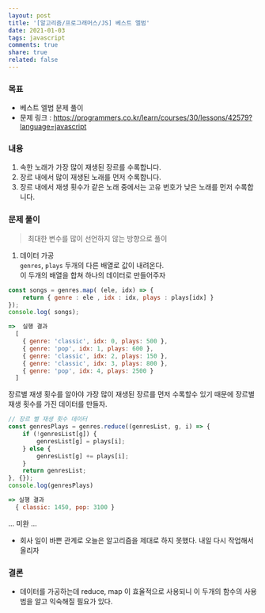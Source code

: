 ```yaml
---
layout: post
title: '[알고리즘/프로그래머스/JS] 베스트 엘범'
date: 2021-01-03
tags: javascript  
comments: true
share: true
related: false
---
```


### 목표
* 베스트 엘범 문제 풀이  
* 문제 링크 : https://programmers.co.kr/learn/courses/30/lessons/42579?language=javascript

### 내용 
1. 속한 노래가 가장 많이 재생된 장르를 수록합니다.
2. 장르 내에서 많이 재생된 노래를 먼저 수록합니다.
3. 장르 내에서 재생 횟수가 같은 노래 중에서는 고유 번호가 낮은 노래를 먼저 수록합니다.

### 문제 풀이

> 최대한 변수를 많이 선언하지 않는 방향으로 풀이 

1. 데이터 가공   
`genres`, `plays` 두개의 다른 배열로 값이 내려온다.   
이 두개의 배열을 합쳐 하나의 데이터로 만들어주자

```js
const songs = genres.map( (ele, idx) => {
    return { genre : ele , idx : idx, plays : plays[idx] } 
});
console.log( songs);

=>  실행 결과 
  [
    { genre: 'classic', idx: 0, plays: 500 },
    { genre: 'pop', idx: 1, plays: 600 },
    { genre: 'classic', idx: 2, plays: 150 },
    { genre: 'classic', idx: 3, plays: 800 },
    { genre: 'pop', idx: 4, plays: 2500 }
  ]
```

장르별 재생 횟수를 알아야 가장 많이 재생된 장르를 먼저 수록할수 있기 때문에 장르별 재생 횟수를 가진 데이터를 만들자. 

```js
// 장르 별 재생 횟수 데이터 
const genresPlays = genres.reduce((genresList, g, i) => {
    if (!genresList[g]) {
        genresList[g] = plays[i];
    } else {
        genresList[g] += plays[i];
    }
    return genresList;
}, {});
console.log(genresPlays)

=> 실행 결과
  { classic: 1450, pop: 3100 }
```

... 미완 ...

* 회사 일이 바쁜 관계로 오늘은 알고리즘을 제대로 하지 못했다. 내일 다시 작업해서 올리자 

### 결론
* 데이터를 가공하는데 reduce, map 이 효율적으로 사용되니 이 두개의 함수의 사용범을 알고 익숙해질 필요가 있다. 
